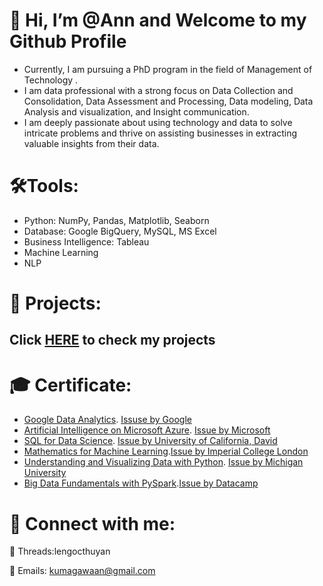 # 👋 Hi, I’m @Ann and Welcome to my Github Profile
* Currently, I am pursuing a PhD program in the field of Management of Technology .
* I am data professional with a strong focus on Data Collection and Consolidation, Data Assessment and Processing, Data modeling, Data Analysis and visualization, and Insight communication.
* I am deeply passionate about using technology and data to solve intricate problems and thrive on assisting businesses in extracting valuable insights from their data.

# 🛠️Tools:
* Python: NumPy, Pandas, Matplotlib, Seaborn
* Database: Google BigQuery,  MySQL, MS Excel
* Business Intelligence: Tableau
* Machine Learning
* NLP

# 🌌 Projects:
## Click [HERE](https://github.com/lethuyngocan/Project-Porfolio) to check my projects


# 🎓 Certificate:
* [Google Data Analytics](https://www.coursera.org/account/accomplishments/specialization/certificate/VVUJ8NRR62JU). [Issuse by Google](https://en.wikipedia.org/wiki/Google)
* [Artificial Intelligence on Microsoft Azure](https://www.coursera.org/account/accomplishments/verify/CNTM9RMQ78TG). [Issue by Microsoft](https://azure.microsoft.com/ja-jp/)
* [SQL for Data Science](https://www.coursera.org/account/accomplishments/verify/55AKGELQK6VC). [Issue by University of California, David](https://www.ucdavis.edu/)
* [Mathematics for Machine Learning](https://www.coursera.org/account/accomplishments/verify/NFEXQS6GHFCG).[Issue by Imperial College London](https://www.imperial.ac.uk/)
* [Understanding and Visualizing Data with Python](https://www.coursera.org/account/accomplishments/verify/8YPFNWTR6GQ9). [Issue by Michigan University](https://umich.edu/)
* [Big Data Fundamentals with PySpark](https://drive.google.com/drive/folders/1akt0p14RcXhrdtP0YkM4PtgsAb5BKVyS).[Issue by Datacamp](https://www.datacamp.com/)

# 👐 Connect with me:
📲 Threads:lengocthuyan

📧 Emails: kumagawaan@gmail.com

